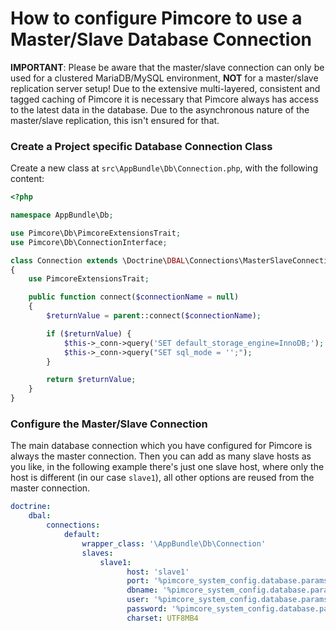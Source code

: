
# How to configure Pimcore to use a Master/Slave Database Connection 
**IMPORTANT**: Please be aware that the master/slave connection can only be used for a clustered MariaDB/MySQL environment, **NOT** 
for a master/slave replication server setup! Due to the extensive multi-layered, consistent and tagged caching of Pimcore
it is necessary that Pimcore always has access to the latest data in the database. Due to the asynchronous nature 
of the master/slave replication, this isn't ensured for that. 

### Create a Project specific Database Connection Class 

Create a new class at `src\AppBundle\Db\Connection.php`, with the following content: 

```php
<?php

namespace AppBundle\Db;

use Pimcore\Db\PimcoreExtensionsTrait;
use Pimcore\Db\ConnectionInterface;

class Connection extends \Doctrine\DBAL\Connections\MasterSlaveConnection implements ConnectionInterface
{
    use PimcoreExtensionsTrait;

    public function connect($connectionName = null)
    {
        $returnValue = parent::connect($connectionName);

        if ($returnValue) {
            $this->_conn->query('SET default_storage_engine=InnoDB;');
            $this->_conn->query("SET sql_mode = '';");
        }

        return $returnValue;
    }
}
```


### Configure the Master/Slave Connection

The main database connection which you have configured for Pimcore is always the master connection. 
Then you can add as many slave hosts as you like, in the following example there's just one slave host, 
where only the host is different (in our case `slave1`), all other options are reused from the master connection. 

```yml 
doctrine:
    dbal:
        connections:
            default:
                wrapper_class: '\AppBundle\Db\Connection'
                slaves:
                    slave1:
                          host: 'slave1'
                          port: '%pimcore_system_config.database.params.port%'
                          dbname: '%pimcore_system_config.database.params.dbname%'
                          user: '%pimcore_system_config.database.params.username%'
                          password: '%pimcore_system_config.database.params.password%'
                          charset: UTF8MB4
```